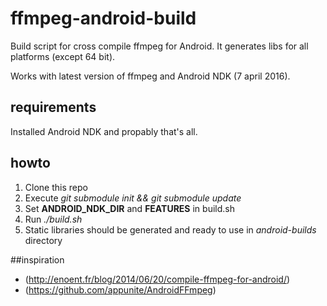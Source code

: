 # ffmpeg-android-build

Build script for cross compile ffmpeg for Android. It generates libs for all platforms (except 64 bit).

Works with latest version of ffmpeg and Android NDK (7 april 2016).

## requirements

Installed Android NDK and propably that's all.

## howto

1. Clone this repo
2. Execute *git submodule init && git submodule update*
3. Set **ANDROID_NDK_DIR** and **FEATURES** in build.sh
4. Run *./build.sh*
5. Static libraries should be generated and ready to use in *android-builds* directory

##inspiration

- (http://enoent.fr/blog/2014/06/20/compile-ffmpeg-for-android/)
- (https://github.com/appunite/AndroidFFmpeg)

